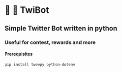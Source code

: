 # 🐥 🤖 TwiBot
## Simple Twitter Bot written in python
### Useful for contest, rewards and more

#### Prerequisites

    pip install tweepy python-dotenv
